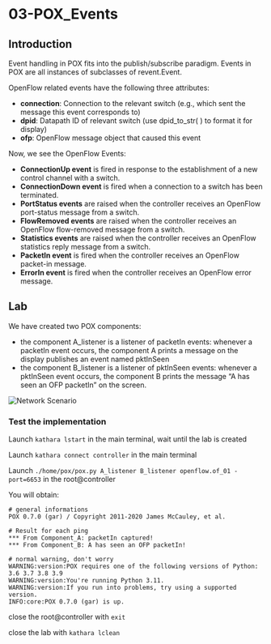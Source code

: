 # 03-POX_Events

## Introduction
Event handling in POX fits into the publish/subscribe paradigm.
Events in POX are all instances of subclasses of revent.Event.

OpenFlow related events have the following three attributes:
* **connection**: Connection to the relevant switch (e.g., which sent the message this event corresponds to)
* **dpid**: Datapath ID of relevant switch (use dpid_to_str( )
to format it for display)
* **ofp**: OpenFlow message object that caused this event

Now, we see the OpenFlow Events:
* **ConnectionUp event** is fired in response to the establishment of a new control channel with a switch.
* **ConnectionDown event** is fired when a connection to a switch has been
terminated.
* **PortStatus events** are raised when the controller receives an OpenFlow port-status message from a switch.
* **FlowRemoved events** are raised when the controller receives an OpenFlow flow-removed message from a switch.
* **Statistics events** are raised when the controller receives an OpenFlow statistics reply message from a switch.
* **PacketIn event** is fired when the controller receives an OpenFlow packet-in message.
* **ErrorIn event** is fired when the controller receives an OpenFlow error message.


## Lab

We have created two POX components:
* the component A_listener is a listener of packetIn events: whenever a packetIn event occurs, the component A prints a message on the display publishes an event named pktInSeen
* the component B_listener is a listener of pktInSeen events: whenever a pktInSeen event occurs, the component B prints the message “A has seen an OFP packetIn” on the screen.

![Network Scenario](https://github.com/RicGobs/Kathara-Labs/blob/main/main-labs/sdn-openflow/network_images/network_image1.png)

### Test the implementation

Launch ```kathara lstart``` in the main terminal, wait until the lab is created

Launch ```kathara connect controller``` in the main terminal

Launch ```./home/pox/pox.py A_listener B_listener openflow.of_01 -port=6653``` in the root@controller

You will obtain: 
```
# general informations
POX 0.7.0 (gar) / Copyright 2011-2020 James McCauley, et al.

# Result for each ping
*** From Component_A: packetIn captured!
*** From Component_B: A has seen an OFP packetIn!

# normal warning, don't worry
WARNING:version:POX requires one of the following versions of Python: 3.6 3.7 3.8 3.9
WARNING:version:You're running Python 3.11.
WARNING:version:If you run into problems, try using a supported version.
INFO:core:POX 0.7.0 (gar) is up.
```

close the root@controller with ```exit```

close the lab with ```kathara lclean```